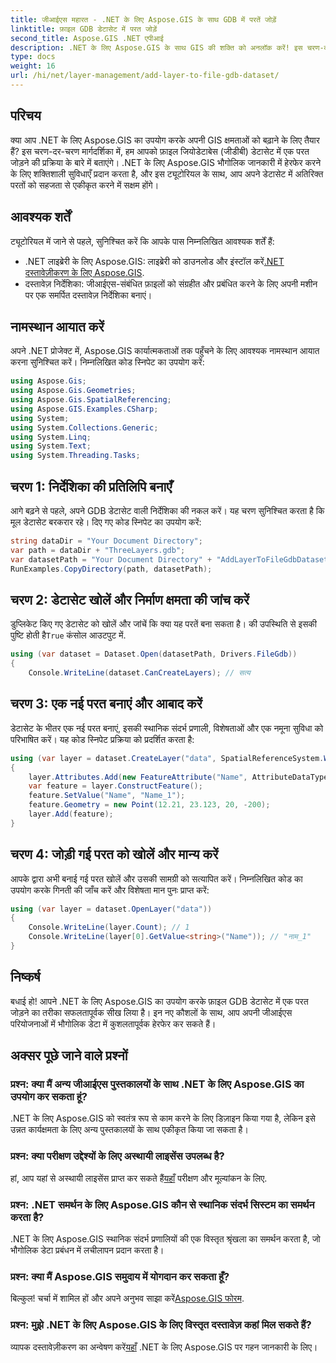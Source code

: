 ```yaml
---
title: जीआईएस महारत - .NET के लिए Aspose.GIS के साथ GDB में परतें जोड़ें
linktitle: फ़ाइल GDB डेटासेट में परत जोड़ें
second_title: Aspose.GIS .NET एपीआई
description: .NET के लिए Aspose.GIS के साथ GIS की शक्ति को अनलॉक करें! इस चरण-दर-चरण ट्यूटोरियल में जानें कि फ़ाइल GDB डेटासेट में परतें कैसे जोड़ें। #भौगोलिक डेटा #असपोज़ #जीआईएस
type: docs
weight: 16
url: /hi/net/layer-management/add-layer-to-file-gdb-dataset/
---
```

## परिचय
क्या आप .NET के लिए Aspose.GIS का उपयोग करके अपनी GIS क्षमताओं को बढ़ाने के लिए तैयार हैं? इस चरण-दर-चरण मार्गदर्शिका में, हम आपको फ़ाइल जियोडेटाबेस (जीडीबी) डेटासेट में एक परत जोड़ने की प्रक्रिया के बारे में बताएंगे। .NET के लिए Aspose.GIS भौगोलिक जानकारी में हेरफेर करने के लिए शक्तिशाली सुविधाएँ प्रदान करता है, और इस ट्यूटोरियल के साथ, आप अपने डेटासेट में अतिरिक्त परतों को सहजता से एकीकृत करने में सक्षम होंगे।
## आवश्यक शर्तें
ट्यूटोरियल में जाने से पहले, सुनिश्चित करें कि आपके पास निम्नलिखित आवश्यक शर्तें हैं:
-  .NET लाइब्रेरी के लिए Aspose.GIS: लाइब्रेरी को डाउनलोड और इंस्टॉल करें[.NET दस्तावेज़ीकरण के लिए Aspose.GIS](https://reference.aspose.com/gis/net/).
- दस्तावेज़ निर्देशिका: जीआईएस-संबंधित फ़ाइलों को संग्रहीत और प्रबंधित करने के लिए अपनी मशीन पर एक समर्पित दस्तावेज़ निर्देशिका बनाएं।
## नामस्थान आयात करें
अपने .NET प्रोजेक्ट में, Aspose.GIS कार्यात्मकताओं तक पहुँचने के लिए आवश्यक नामस्थान आयात करना सुनिश्चित करें। निम्नलिखित कोड स्निपेट का उपयोग करें:
```csharp
using Aspose.Gis;
using Aspose.Gis.Geometries;
using Aspose.Gis.SpatialReferencing;
using Aspose.GIS.Examples.CSharp;
using System;
using System.Collections.Generic;
using System.Linq;
using System.Text;
using System.Threading.Tasks;
```
## चरण 1: निर्देशिका की प्रतिलिपि बनाएँ
आगे बढ़ने से पहले, अपने GDB डेटासेट वाली निर्देशिका की नकल करें। यह चरण सुनिश्चित करता है कि मूल डेटासेट बरकरार रहे। दिए गए कोड स्निपेट का उपयोग करें:
```csharp
string dataDir = "Your Document Directory";
var path = dataDir + "ThreeLayers.gdb";
var datasetPath = "Your Document Directory" + "AddLayerToFileGdbDataset_out.gdb";
RunExamples.CopyDirectory(path, datasetPath);
```
## चरण 2: डेटासेट खोलें और निर्माण क्षमता की जांच करें
 डुप्लिकेट किए गए डेटासेट को खोलें और जांचें कि क्या यह परतें बना सकता है। की उपस्थिति से इसकी पुष्टि होती है`True` कंसोल आउटपुट में.
```csharp
using (var dataset = Dataset.Open(datasetPath, Drivers.FileGdb))
{
    Console.WriteLine(dataset.CanCreateLayers); // सत्य
```
## चरण 3: एक नई परत बनाएं और आबाद करें
डेटासेट के भीतर एक नई परत बनाएं, इसकी स्थानिक संदर्भ प्रणाली, विशेषताओं और एक नमूना सुविधा को परिभाषित करें। यह कोड स्निपेट प्रक्रिया को प्रदर्शित करता है:
```csharp
using (var layer = dataset.CreateLayer("data", SpatialReferenceSystem.Wgs84))
{
    layer.Attributes.Add(new FeatureAttribute("Name", AttributeDataType.String));
    var feature = layer.ConstructFeature();
    feature.SetValue("Name", "Name_1");
    feature.Geometry = new Point(12.21, 23.123, 20, -200);
    layer.Add(feature);
}
```
## चरण 4: जोड़ी गई परत को खोलें और मान्य करें
आपके द्वारा अभी बनाई गई परत खोलें और उसकी सामग्री को सत्यापित करें। निम्नलिखित कोड का उपयोग करके गिनती की जाँच करें और विशेषता मान पुनः प्राप्त करें:
```csharp
using (var layer = dataset.OpenLayer("data"))
{
    Console.WriteLine(layer.Count); // 1
    Console.WriteLine(layer[0].GetValue<string>("Name")); // "नाम_1"
}
```
## निष्कर्ष
बधाई हो! आपने .NET के लिए Aspose.GIS का उपयोग करके फ़ाइल GDB डेटासेट में एक परत जोड़ने का तरीका सफलतापूर्वक सीख लिया है। इन नए कौशलों के साथ, आप अपनी जीआईएस परियोजनाओं में भौगोलिक डेटा में कुशलतापूर्वक हेरफेर कर सकते हैं।
## अक्सर पूछे जाने वाले प्रश्नों
### प्रश्न: क्या मैं अन्य जीआईएस पुस्तकालयों के साथ .NET के लिए Aspose.GIS का उपयोग कर सकता हूं?
.NET के लिए Aspose.GIS को स्वतंत्र रूप से काम करने के लिए डिज़ाइन किया गया है, लेकिन इसे उन्नत कार्यक्षमता के लिए अन्य पुस्तकालयों के साथ एकीकृत किया जा सकता है।
### प्रश्न: क्या परीक्षण उद्देश्यों के लिए अस्थायी लाइसेंस उपलब्ध है?
 हां, आप यहां से अस्थायी लाइसेंस प्राप्त कर सकते हैं[यहाँ](https://purchase.aspose.com/temporary-license/) परीक्षण और मूल्यांकन के लिए.
### प्रश्न: .NET समर्थन के लिए Aspose.GIS कौन से स्थानिक संदर्भ सिस्टम का समर्थन करता है?
.NET के लिए Aspose.GIS स्थानिक संदर्भ प्रणालियों की एक विस्तृत श्रृंखला का समर्थन करता है, जो भौगोलिक डेटा प्रबंधन में लचीलापन प्रदान करता है।
### प्रश्न: क्या मैं Aspose.GIS समुदाय में योगदान कर सकता हूँ?
 बिल्कुल! चर्चा में शामिल हों और अपने अनुभव साझा करें[Aspose.GIS फोरम](https://forum.aspose.com/c/gis/33).
### प्रश्न: मुझे .NET के लिए Aspose.GIS के लिए विस्तृत दस्तावेज़ कहां मिल सकते हैं?
 व्यापक दस्तावेज़ीकरण का अन्वेषण करें[यहाँ](https://reference.aspose.com/gis/net/) .NET के लिए Aspose.GIS पर गहन जानकारी के लिए।